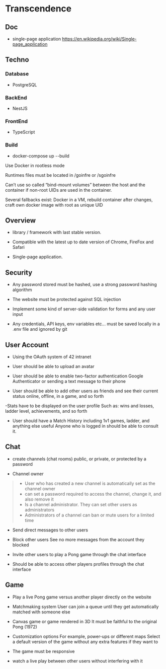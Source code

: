 # Transcendence

## Doc
- single-page application
https://en.wikipedia.org/wiki/Single-page_application
## Techno

### Database
- PostgreSQL

### BackEnd
- NestJS

### FrontEnd
- TypeScript

### Build
- docker-compose up --build

Use Docker in rootless mode

Runtimes files must be located in /goinfre or /sgoinfre

Can’t use so called “bind-mount volumes” between the host and the container if non-root UIDs are used in the
container.

Several fallbacks exist: Docker in a VM, rebuild container after changes, craft own docker image with root as unique UID

## Overview
- library / framework with last stable version.

- Compatible with the latest up to date version of Chrome, FireFox and Safari

- Single-page application.

## Security

- Any password stored must be hashed, use a strong password hashing algorithm

- The website must be protected against SQL injection

- Implement some kind of server-side validation for forms and any user input

- Any credentials, API keys, env variables etc... must be saved locally in a .env file and ignored by git

## User Account

- Using the OAuth system of 42 intranet

- User should be able to upload an avatar

- User should be able to enable two-factor authentication
Google Authenticator or sending a text message to their phone

- User should be able to add other users as friends and see their current status
online, offline, in a game, and so forth

-Stats have to be displayed on the user profile
Such as: wins and losses, ladder level, achievements, and so forth

- User should have a Match History including 1v1 games, ladder, and anything else useful
Anyone who is logged in should be able to consult it.

## Chat

- create channels (chat rooms)
public, or private, or protected by a password

- Channel owner
> -  User who has created a new channel is automatically set as the channel owner
> -  can set a password required to access the channel, change it, and also remove it
> - Is a channel administrator. They can set other users as administrators
> - Administrators of a channel can ban or mute users for a limited time

- Send direct messages to other users

- Block other users
See no more messages from the account they blocked

- Invite other users to play a Pong game through the chat interface

- Should be able to access other players profiles through the chat interface

## Game

- Play a live Pong game versus another player directly on the website

- Matchmaking system
User can join a queue until they get automatically matched with someone else

- Canvas game or game rendered in 3D
It must be faithful to the original Pong (1972)

- Customization options
For example, power-ups or different maps
Select a default version of the game without any extra features if they want to
 
- The game must be responsive

- watch a live play between other users without interfering with it
